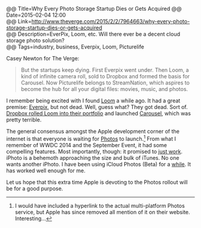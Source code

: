 @@ Title=Why Every Photo Storage Startup Dies or Gets Acquired 
@@ Date=2015-02-04 12:00  
@@ Link=http://www.theverge.com/2015/2/2/7964663/why-every-photo-storage-startup-dies-or-gets-acquired  
@@ Description=EverPix, Loom, etc. Will there ever be a decent cloud storage photo solution?  
@@ Tags=industry, business, Everpix, Loom, Picturelife  

Casey Newton for The Verge:
>But the startups keep dying. First Everpix went under. Then Loom, a kind of infinite camera roll, sold to Dropbox and formed the basis for Carousel. Now Picturelife belongs to StreamNation, which aspires to become the hub for all your digital files: movies, music, and photos.

I remember being excited with I found [Loom][loom] a while ago. It had a great premise: [Everpix][everpix], but not dead. Well, guess what? They got dead. Sort of. [Dropbox rolled Loom into their portfolio][loom 2] and launched [Carousel][dropbox], which was pretty terrible. 

The general consensus amongst the Apple development corner of the internet is that everyone is waiting for [Photos][9to5mac] to launch.[^l] From what I remember of WWDC 2014 and the September Event, it had some compelling features. Most importantly, though: it promised to [just work][techcrunch]. iPhoto is a behemoth approaching the size and bulk of iTunes. No one wants another iPhoto. I have been using iCloud Photos (Beta) for a [while][appleinsider].  It has worked well enough for me. 

Let us hope that this extra time Apple is devoting to the Photos rollout will be for a good purpose.

[^l]: I would have included a hyperlink to the actual multi-platform Photos service, but Apple has since removed all mention of it on their website. Interesting...

[9to5mac]: http://9to5mac.com/2014/06/02/apple-announces-new-photos-app-for-mac/
[appleinsider]: http://appleinsider.com/articles/14/10/18/apple-launches-icloud-photos-beta-web-client-ahead-of-ios-81-rollout
[dropbox]: https://carousel.dropbox.com/
[everpix]: http://www.everpix.com
[loom]: https://loom.com
[loom 2]: https://blog.loom.com/loom-is-joining-dropbox-2
[techcrunch]: http://techcrunch.com/2011/06/08/apple-icloud-google-cloud/